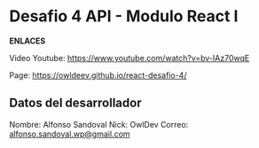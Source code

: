 # Desafio 4 API - Modulo React I

**ENLACES**

Video Youtube: https://www.youtube.com/watch?v=bv-IAz70wqE

Page: https://owldeev.github.io/react-desafio-4/

## Datos del desarrollador

Nombre: Alfonso Sandoval
Nick: OwlDev
Correo: alfonso.sandoval.wp@gmail.com
